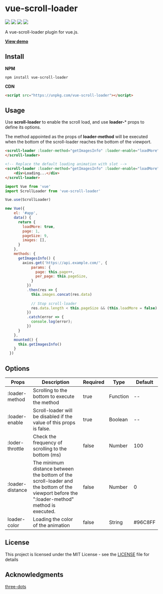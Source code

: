 # vue-scroll-loader 

![](https://img.shields.io/github/license/molvqingtai/vue-scroll-loader.svg) ![](https://img.shields.io/github/size/molvqingtai/vue-scroll-loader/dist/scroll-loader.umd.min.js.svg) ![](https://img.shields.io/npm/dt/vue-scroll-loader.svg) ![](https://img.shields.io/npm/v/vue-scroll-loader.svg) 



A vue-scroll-loader plugin for vue.js.

**[View demo](https://molvqingtai.github.io/vue-scroll-loader/demo.html)**



## Install

**NPM**

```shell
npm install vue-scroll-loader
```

**CDN**

```html
<script src="https://unpkg.com/vue-scroll-loader"></script>
```



## Usage

Use **scroll-loader** to enable the scroll load, and use **loader-*** props to define its options.

The method appointed as the props of **loader-method** will be executed when the bottom of the scroll-loader reaches the bottom of the viewport.

```html
<scroll-loader :loader-method="getImagesInfo" :loader-enable="loadMore">
</scroll-loader>

<!-- Replace the default loading animation with slot -->
<scroll-loader :loader-method="getImagesInfo" :loader-enable="loadMore">
    <div>Loading...</div>
</scroll-loader>
```

```javascript
import Vue from 'vue'
import ScrollLoader from 'vue-scroll-loader'

Vue.use(ScrollLoader)

new Vue({
    el: '#app',
    data() {
      return {
        loadMore: true,
        page: 1,
        pageSize: 9,
        images: [],
      }
    },
    methods: {
      getImagesInfo() {
        axios.get('https://api.example.com/', {
            params: {
              page: this.page++,
              per_page: this.pageSize,
            }
          })
          .then(res => {
            this.images.concat(res.data)
            
            // Stop scroll-loader
            res.data.length < this.pageSize && (this.loadMore = false)
          })
          .catch(error => {
            console.log(error);
          })
      }
    },
    mounted() {
      this.getImagesInfo()
    }
  })
```



## Options

| Props            | Description                                                  | **Required** | Type     | Default |
| ---------------- | ------------------------------------------------------------ | ------------ | -------- | ------- |
| :loader-method   | Scrolling to the bottom to execute the method                | true         | Function | --      |
| :loader-enable   | Scroll-loader will be disabled if the value of this props is false. | true         | Boolean  | --      |
| :loder-throttle  | Check the frequency of scrolling to the bottom (ms)          | false        | Number   | 100     |
| :loader-distance | The minimum distance between the bottom of the scroll-loader and the bottom of the viewport before the ":loader-method" method is executed. | false        | Number   | 0       |
| loader-color     | Loading the color of the animation                           | false        | String   | #96C8FF |




## License

This project is licensed under the MIT License - see the [LICENSE](https://github.com/molvqingtai/vue-scroll-loader/blob/master/LICENSE) file for details



## Acknowledgments

[three-dots](https://github.com/nzbin/three-dots)